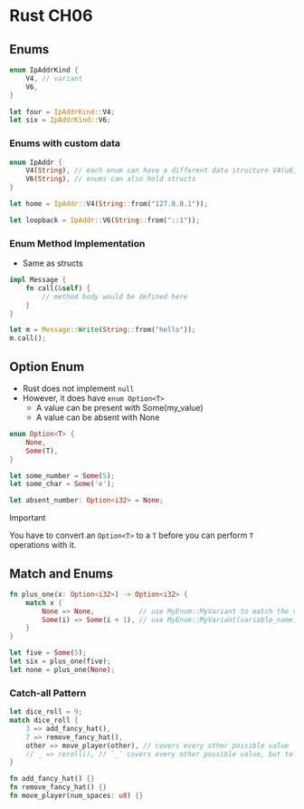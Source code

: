 # Rust CH06

## Enums

```rust
enum IpAddrKind {
    V4, // variant
    V6,
}

let four = IpAddrKind::V4;
let six = IpAddrKind::V6;
```

### Enums with custom data

```rust
enum IpAddr {
    V4(String), // each enum can have a different data structure V4(u8, u8, u8, u8), V6(String)
    V6(String), // enums can also hold structs
}

let home = IpAddr::V4(String::from("127.0.0.1"));

let loopback = IpAddr::V6(String::from("::1"));
```

### Enum Method Implementation

- Same as structs

```rust
impl Message {
    fn call(&self) {
        // method body would be defined here
    }
}

let m = Message::Write(String::from("hello"));
m.call();
```

## Option Enum

- Rust does not implement `null`
- However, it does have `enum Option<T>`
  - A value can be present with Some(my_value)
  - A value can be absent with None

```rust
enum Option<T> {
    None,
    Some(T),
}

let some_number = Some(5);
let some_char = Some('e');

let absent_number: Option<i32> = None;
```

> [!IMPORTANT]
> You have to convert an `Option<T>` to a `T` before you can perform `T` operations with it.

## Match and Enums

```rust
fn plus_one(x: Option<i32>) -> Option<i32> {
    match x {
        None => None,           // use MyEnum::MyVariant to match the variant
        Some(i) => Some(i + 1), // use MyEnum::MyVariant(variable_name) to access data stored by the variant
    }
}

let five = Some(5);
let six = plus_one(five);
let none = plus_one(None);
```

### Catch-all Pattern

```rust
let dice_roll = 9;
match dice_roll {
    3 => add_fancy_hat(),
    7 => remove_fancy_hat(),
    other => move_player(other), // covers every other possible value
    // _ => reroll(), // `_` covers every other possible value, but tells Rust that this variable will not be used
}

fn add_fancy_hat() {}
fn remove_fancy_hat() {}
fn move_player(num_spaces: u8) {}
```